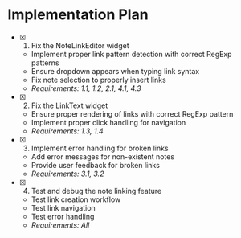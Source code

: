 # Implementation Plan

- [x] 1. Fix the NoteLinkEditor widget
  - Implement proper link pattern detection with correct RegExp patterns
  - Ensure dropdown appears when typing link syntax
  - Fix note selection to properly insert links
  - _Requirements: 1.1, 1.2, 2.1, 4.1, 4.3_

- [x] 2. Fix the LinkText widget
  - Ensure proper rendering of links with correct RegExp pattern
  - Implement proper click handling for navigation
  - _Requirements: 1.3, 1.4_

- [x] 3. Implement error handling for broken links
  - Add error messages for non-existent notes
  - Provide user feedback for broken links
  - _Requirements: 3.1, 3.2_

- [x] 4. Test and debug the note linking feature
  - Test link creation workflow
  - Test link navigation
  - Test error handling
  - _Requirements: All_